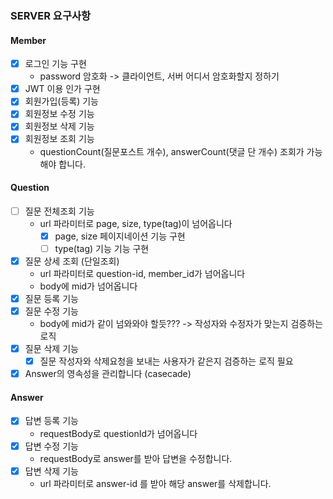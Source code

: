 ### SERVER 요구사항

#### Member
- [x] 로그인 기능 구현
  - password 암호화 -> 클라이언트, 서버 어디서 암호화할지 정하기
- [x] JWT 이용 인가 구현
- [x] 회원가입(등록) 기능
- [x] 회원정보 수정 기능
- [x] 회원정보 삭제 기능
- [x] 회원정보 조회 기능
  - questionCount(질문포스트 개수), answerCount(댓글 단 개수) 조회가 가능해야 합니다.

#### Question
- [ ] 질문 전체조회 기능
  - url 파라미터로 page, size, type(tag)이 넘어옵니다
    - [x] page, size 페이지네이션 기능 구현
    - [ ] type(tag) 기능 기능 구현
- [x] 질문 상세 조회 (단일조회)
  - url 파라미터로 question-id, member_id가 넘어옵니다
  - body에 mid가 넘어옵니다
- [x] 질문 등록 기능
- [x] 질문 수정 기능
  - body에 mid가 같이 넘와와야 할듯??? -> 작성자와 수정자가 맞는지 검증하는 로직
- [x] 질문 삭제 기능
  - [x] 질문 작성자와 삭제요청을 보내는 사용자가 같은지 검증하는 로직 필요
- [x] Answer의 영속성을 관리합니다 (casecade)

#### Answer
- [x] 답변 등록 기능
  - requestBody로 questionId가 넘어옵니다
- [x] 답변 수정 기능
  - requestBody로 answer를 받아 답변을 수정합니다.
- [x] 답변 삭제 기능
  - url 파라미터로 answer-id 를 받아 해당 answer를 삭제합니다.